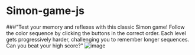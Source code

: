 # Simon-game-js
###"Test your memory and reflexes with this classic Simon game! Follow the color sequence by clicking the buttons in the correct order. Each level gets progressively harder, challenging you to remember longer sequences. Can you beat your high score?"
![image](https://github.com/user-attachments/assets/ede7cf98-bdd9-49e3-80e7-791aba0a4fff)

